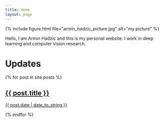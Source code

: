 ```yaml
---
title: Home
layout: page
---
```


{% include figure.html file="armin_hadzic_picture.jpg" alt="my picture" %}

Hello, I am Armin Hadzic and this is my personal website. I work in deep learning and computer vision research.

# Updates

{% for post in site.posts %}
  <a href="{{ post.url }}">
  <h2>{{ post.title }}</h2>
  <p>{{ post.date | date_to_string }}</p>
  </a>
{% endfor %}

<!--
You can use HTML elements in Markdown, such as the comment element, and they won't be affected by a markdown parser. However, if you create an HTML element in your markdown file, you cannot use markdown syntax within that element's contents.
-->